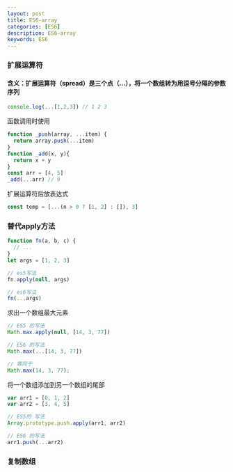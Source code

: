 ```yaml
---
layout: post
title: ES6-array
categories: [ES6]
description: ES6-array
keywords: ES6
---
```


### 扩展运算符

#### 含义：扩展运算符（spread）是三个点（...），将一个数组转为用逗号分隔的参数序列
```js
console.log(...[1,2,3]) // 1 2 3
```
函数调用时使用
```js
function _push(array, ...item) {
  return array.push(...item)
}
function _add(x, y){
  return x + y
}
const arr = [4, 5]
_add(...arr) // 9
```
扩展运算符后放表达式
```js
const temp = [...(n > 0 ? [1, 2] : []), 3]
```

### 替代apply方法
```js
function fn(a, b, c) {
  // ...
}
let args = [1, 2, 3]

// es5写法
fn.apply(null, args)

// es6写法
fn(...args)
```
求出一个数组最大元素
```js
// ES5 的写法
Math.max.apply(null, [14, 3, 77])

// ES6 的写法
Math.max(...[14, 3, 77])

// 等同于
Math.max(14, 3, 77);
```
将一个数组添加到另一个数组的尾部
```js
var arr1 = [0, 1, 2]
var arr2 = [3, 4, 5]

// ES5的 写法
Array.prototype.push.apply(arr1, arr2)

// ES6 的写法
arr1.push(...arr2)
```

### 复制数组
